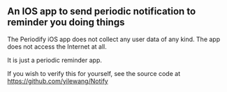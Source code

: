 
## An IOS app to send periodic notification to reminder you doing things

The Periodify iOS app does not collect any user data of any kind. The app does not access the Internet at all.

It is just a periodic reminder app.

If you wish to verify this for yourself, see the source code at https://github.com/yilewang/Notify
